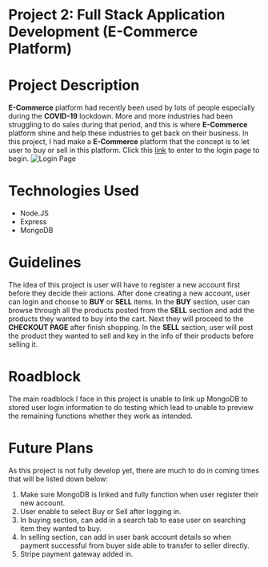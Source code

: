 # Project 2: Full Stack Application Development (E-Commerce Platform)

# Project Description
**E-Commerce** platform had recently been used by lots of people especially during the **COVID-19** lockdown. More and more industries had been struggling to do sales during that period, and this is where **E-Commerce** platform shine and help these industries to get back on their business. In this project, I had make a **E-Commerce** platform that the concept is to let user to buy or sell in this platform. Click this [link]() to enter to the login page to begin.
![Login Page](image.png)

# Technologies Used

* Node.JS
* Express
* MongoDB

# Guidelines
The idea of this project is user will have to register a new account first before they decide their actions. After done creating a new account, user can login and choose to **BUY** or **SELL** items. In the **BUY** section, user can browse through all the products posted from the **SELL** section and add the products they wanted to buy into the cart. Next they will proceed to the **CHECKOUT PAGE** after finish shopping. In the **SELL** section, user will post the product they wanted to sell and key in the info of their products before selling it.

# Roadblock
The main roadblock I face in this project is unable to link up MongoDB to stored user login information to do testing which lead to unable to preview the remaining functions whether they work as intended.

# Future Plans
As this project is not fully develop yet, there are much to do in coming times that will be listed down below: 

1. Make sure MongoDB is linked and fully function when user register their new account.
2. User enable to select Buy or Sell after logging in.
3. In buying section, can add in a search tab to ease user on searching item they wanted to buy.
4. In selling section, can add in user bank account details so when payment successful from buyer side able to transfer to seller directly.
5. Stripe payment gateway added in.






